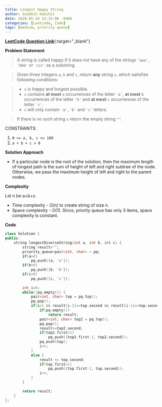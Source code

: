 ```yaml
---
title: Longest Happy String
author: Soubhik Rakshit
date: 2020-05-26 22:15:00 -0400
categories: [Leetcode, Code]
tags: [medium, priority queue]
---
```


[**LeetCode Question Link**](https://leetcode.com/problems/longest-happy-string/){:target="_blank"}

**Problem Statement**

> A string is called happy if it does not have any of the strings `'aaa'`, `'bbb'` or `'ccc'` as a substring.

> Given three integers `a`, `b` and `c`, return **any** string `s`, which satisfies following conditions:

> * `s` is _happy_ and longest possible.
> * `s` contains **at most** `a` occurrences of the letter `'a'`, **at most** `b` occurrences of the letter `'b'` and **at most** `c` occurrences of the letter `'c'`.
> * `s` will only contain `'a'`, `'b'` and `'c'` letters.

> If there is no such string `s` return the empty string `""`.

CONSTRAINTS:

1. `0 <= a, b, c <= 100`
2. `a + b + c > 0`

**Solution Approach**

* If a particular node is the root of the solution, then the maximum length of longest path is the sum of height of left and right subtree of the node. Otherwise, we pass the maximum height of left and right to the parent nodes.

**Complexity**

Let n be a+b+c.
* Time complexity - _O(n)_ to create string of size n.
* Space complexity - _O(1)_. Since, priority queue has only 3 items, space complexity is constant.

**Code**

```c++
class Solution {
public:
    string longestDiverseString(int a, int b, int c) {
        string result="";
        priority_queue<pair<int, char> > pq;
        if(a>0)
            pq.push({a, 'a'});
        if(b>0)
            pq.push({b, 'b'});
        if(c>0)
            pq.push({c, 'c'});
        
        int i=0;
        while(!pq.empty()) {
            pair<int, char> top = pq.top();
            pq.pop();
            if(i>1 && result[i-2]==top.second && result[i-1]==top.second) {
                if(pq.empty())
                    return result;
                pair<int, char> top2 = pq.top();
                pq.pop();
                result+=top2.second;
                if(top2.first>1)
                    pq.push({top2.first-1, top2.second});
                pq.push(top);
                i++;
            }
            else {
                result += top.second;
                if(top.first>1)
                    pq.push({top.first-1, top.second});
                i++;
            }
        }
        
        return result;
    }
};
```
